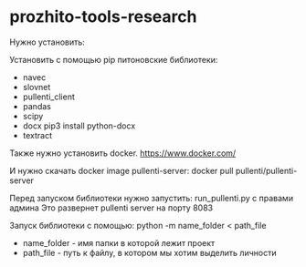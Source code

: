 # prozhito-tools-research


Нужно установить:

Установить с помощью pip питоновские библиотеки:

* navec
* slovnet
* pullenti_client
* pandas
* scipy
* docx pip3 install python-docx
* textract

Также нужно установить docker.
https://www.docker.com/

И нужно скачать docker image pullenti-server:
docker pull pullenti/pullenti-server

Перед запуском библиотеки нужно запустить:
run_pullenti.py с правами админа 
Это развернет pullenti server на порту 8083

Запуск библиотеки с помощью:
python -m name_folder < path_file 

* name_folder - имя папки в которой лежит проект
* path_file - путь к файлу, в котором мы хотим выделить личности


 
 
